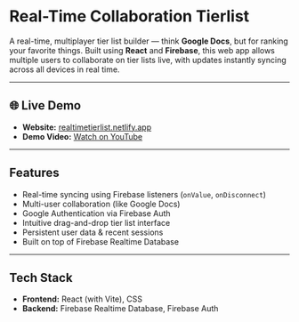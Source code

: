 # Real-Time Collaboration Tierlist

A real-time, multiplayer tier list builder — think **Google Docs**, but for ranking your favorite things. Built using **React** and **Firebase**, this web app allows multiple users to collaborate on tier lists live, with updates instantly syncing across all devices in real time.

---

## 🌐 Live Demo

- **Website:** [realtimetierlist.netlify.app](https://realtimetierlist.netlify.app)
- **Demo Video:** [Watch on YouTube](https://youtu.be/2zOCpoi-jj8)

---

## Features

- Real-time syncing using Firebase listeners (`onValue`, `onDisconnect`)
- Multi-user collaboration (like Google Docs)
- Google Authentication via Firebase Auth
- Intuitive drag-and-drop tier list interface
- Persistent user data & recent sessions
- Built on top of Firebase Realtime Database

---

## Tech Stack

- **Frontend:** React (with Vite), CSS
- **Backend:** Firebase Realtime Database, Firebase Auth

